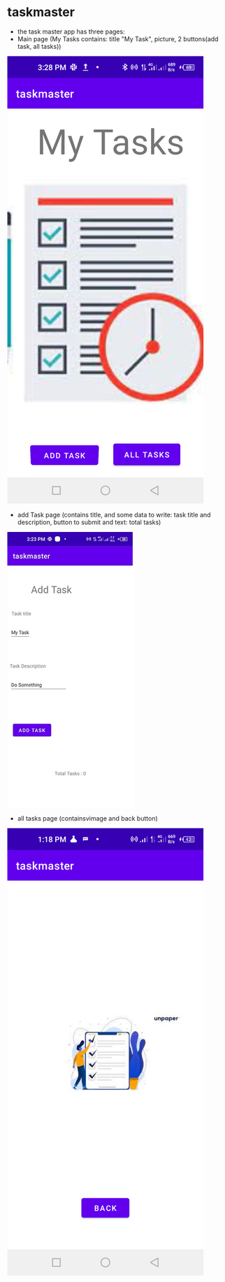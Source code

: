 # taskmaster
* the task master app has three pages:
* Main page (My Tasks contains: title "My Task", picture, 2 buttons(add task, all tasks))
     
     
     
![main activity page](screenShots/main.png)


      
* add Task page (contains title, and some data to write: task title and description, button to submit and  text: total tasks)
     
     

     
![add task page](screenShots/add.jpg)


      
* all tasks page (containsvimage and back button)
      


![all tasks page](screenShots/all.png)